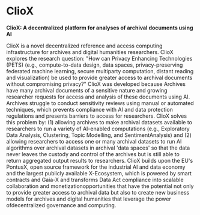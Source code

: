 # ClioX
**ClioX: A decentralized platform for analyses of archival documents using AI**

ClioX is a novel decentralized reference and access computing infrastructure for archives and digital humanities researchers. ClioX explores the research question: "How can Privacy Enhancing Technologies (PETS) (e.g., compute-to-data design, data spaces, privacy-preserving federated machine learning, secure multiparty computation, distant reading and visualization) be used to provide greater access to archival documents without compromising privacy?" ClioX was developed because Archives have many archival documents of a sensitive nature and growing researcher requests for access and analysis of these documents using AI. Archives struggle to conduct sensitivity reviews using manual or automated techniques, which prevents compliance with AI and data protection regulations and presents barriers to access for researchers. ClioX solves this problem by: (1) allowing archives to make archival datasets available to researchers to run a variety of AI-enabled computations (e.g., Exploratory Data Analysis, Clustering, Topic Modelling, and SentimentAnalysis) and (2) allowing researchers to access one or many archival datasets to run AI algorithms over archival datasets in archival 'data spaces' so that the data never leaves the custody and control of the archives but is still able to return aggregated output results to researchers. ClioX builds upon the EU's PontusX, open source framework for the industrial AI and data economy and the largest publicly available X-Ecosystem, which is powered by smart contracts and Gaia-X and transforms Data Act compliance into scalable collaboration and monetizationopportunities that have the potential not only to provide greater access to archival data but also to create new business models for archives and digital humanities that leverage the power ofdecentralized governance and computing.
